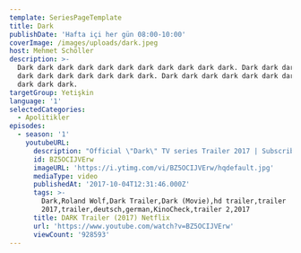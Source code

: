 ```yaml
---
template: SeriesPageTemplate
title: Dark
publishDate: 'Hafta içi her gün 08:00-10:00'
coverImage: /images/uploads/dark.jpeg
host: Mehmet Schöller
description: >-
  Dark dark dark dark dark dark dark dark dark dark dark. Dark dark dark dark
  dark dark dark dark dark dark dark. Dark dark dark dark dark dark dark dark
  dark dark dark.
targetGroup: Yetişkin
language: '1'
selectedCategories:
  - Apolitikler
episodes:
  - season: '1'
    youtubeURL:
      description: "Official \"Dark\" TV series Trailer 2017 | Subscribe ➤ http://abo.yt/kc | Roland Wolf Show #Trailer | Release: 1 Dez 2017 | More https://KinoCheck.de/serie/uws/dark-2017\r\nA missing child causes four families to help each other for answers. What they could not imagine is that this mystery would be connected to innumerable other secrets of the small town.\r\n\r\nOur gaming-channel ➤ http://youtube.com/Spiele\r\n\r\nNote | Dark trailer courtesy of Netflix International B.V.. | All Rights Reserved. | KinoCheck®"
      id: BZ5OCIJVErw
      imageURL: 'https://i.ytimg.com/vi/BZ5OCIJVErw/hqdefault.jpg'
      mediaType: video
      publishedAt: '2017-10-04T12:31:46.000Z'
      tags: >-
        Dark,Roland Wolf,Dark Trailer,Dark (Movie),hd trailer,trailer
        2017,trailer,deutsch,german,KinoCheck,trailer 2,2017
      title: DARK Trailer (2017) Netflix
      url: 'https://www.youtube.com/watch?v=BZ5OCIJVErw'
      viewCount: '928593'
---
```


